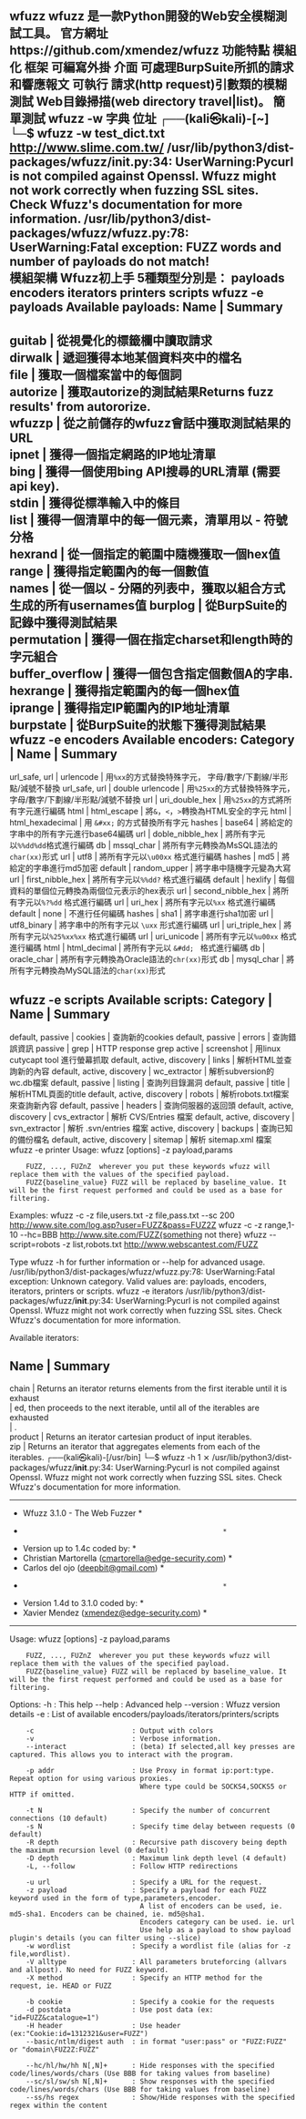 wfuzz
wfuzz 是一款Python開發的Web安全模糊測試工具。
官方網址https://github.com/xmendez/wfuzz
功能特點
模組化 框架 可編寫外掛
介面 可處理BurpSuite所抓的請求和響應報文
可執行 請求(http request)引數類的模糊測試
Web目錄掃描(web directory travel|list)。
簡單測試
wfuzz -w 字典 位址
┌──(kali㉿kali)-[~]
└─$ wfuzz -w test_dict.txt http://www.slime.com.tw/
 /usr/lib/python3/dist-packages/wfuzz/__init__.py:34: UserWarning:Pycurl is not compiled against Openssl. Wfuzz might not work correctly when fuzzing SSL sites. Check Wfuzz's documentation for more information.
 /usr/lib/python3/dist-packages/wfuzz/wfuzz.py:78: UserWarning:Fatal exception: FUZZ words and number of payloads do not match!                                                           
模組架構
Wfuzz初上手
5種類型分別是： 
payloads 
encoders 
iterators 
printers 
scripts
wfuzz -e payloads
Available payloads:
  Name            | Summary                                                                           
------------------------------------------------------------------------------------------------------
  guitab          | 從視覺化的標籤欄中讀取請求                                
  dirwalk         | 遞迴獲得本地某個資料夾中的檔名                            
  file            | 獲取一個檔案當中的每個詞                                                    
  autorize        | 獲取autorize的測試結果Returns fuzz results' from autororize.                                            
  wfuzzp          | 從之前儲存的wfuzz會話中獲取測試結果的URL                   
  ipnet           | 獲得一個指定網路的IP地址清單                                        
  bing            | 獲得一個使用bing API搜尋的URL清單 (需要 api key).                   
  stdin           | 獲得從標準輸入中的條目                                                
  list            | 獲得一個清單中的每一個元素，清單用以 - 符號分格                       
  hexrand         | 從一個指定的範圍中隨機獲取一個hex值                                  
  range           | 獲得指定範圍內的每一個數值                                          
  names           | 從一個以 - 分隔的列表中，獲取以組合方式生成的所有usernames值
  burplog         | 從BurpSuite的記錄中獲得測試結果                                             
  permutation     | 獲得一個在指定charset和length時的字元組合                             
  buffer_overflow | 獲得一個包含指定個數個A的字串.                    
  hexrange        | 獲得指定範圍內的每一個hex值                                   
  iprange         | 獲得指定IP範圍內的IP地址清單                                 
  burpstate       | 從BurpSuite的狀態下獲得測試結果
wfuzz -e encoders
Available encoders:
  Category      | Name                      | Summary                                                                           
------------------------------------------------------------------------------------------------------------------------
  url_safe, url | urlencode                 | 用`%xx`的方式替換特殊字元， 字母/數字/下劃線/半形點/減號不替換
  url_safe, url | double urlencode             | 用`%25xx`的方式替換特殊字元， 字母/數字/下劃線/半形點/減號不替換
  url              | uri_double_hex            | 用`%25xx`的方式將所有字元進行編碼
  html          | html_escape                | 將`&`，`<`，`>`轉換為HTML安全的字元
  html            | html_hexadecimal             | 用 `&#xx;` 的方式替換所有字元
  hashes         | base64                    | 將給定的字串中的所有字元進行base64編碼
  url             | doble_nibble_hex             | 將所有字元以`%%dd%dd`格式進行編碼
  db             | mssql_char                | 將所有字元轉換為MsSQL語法的`char(xx)`形式
  url             | utf8                        | 將所有字元以`\u00xx` 格式進行編碼
  hashes         | md5                         | 將給定的字串進行md5加密
  default         | random_upper                | 將字串中隨機字元變為大寫
  url             | first_nibble_hex          | 將所有字元以`%%dd?` 格式進行編碼
  default         | hexlify                    | 每個資料的單個位元轉換為兩個位元表示的hex表示
  url             | second_nibble_hex         | 將所有字元以`%?%dd` 格式進行編碼
  url             | uri_hex                     | 將所有字元以`%xx` 格式進行編碼
  default         | none                         | 不進行任何編碼
  hashes         | sha1                        | 將字串進行sha1加密
  url             | utf8_binary                | 將字串中的所有字元以 `\uxx` 形式進行編碼
  url             | uri_triple_hex             | 將所有字元以`%25%xx%xx` 格式進行編碼
  url             | uri_unicode                | 將所有字元以`%u00xx` 格式進行編碼
  html             | html_decimal                | 將所有字元以 `&#dd; ` 格式進行編碼
  db             | oracle_char                | 將所有字元轉換為Oracle語法的`chr(xx)`形式
  db             | mysql_char                 | 將所有字元轉換為MySQL語法的`char(xx)`形式

wfuzz -e scripts
Available scripts:
  Category                   | Name          | Summary
----------------------------------------------------------------------------------------------------
  default, passive           | cookies       | 查詢新的cookies
  default, passive           | errors        | 查詢錯誤資訊
  passive                    | grep          | HTTP response grep
  active                     | screenshot    | 用linux cutycapt tool 進行螢幕抓取 
  default, active, discovery | links         | 解析HTML並查詢新的內容
  default, active, discovery | wc_extractor  | 解析subversion的wc.db檔案
  default, passive           | listing       | 查詢列目錄漏洞
  default, passive           | title         | 解析HTML頁面的title
  default, active, discovery | robots        | 解析robots.txt檔案來查詢新內容
  default, passive           | headers       | 查詢伺服器的返回頭
  default, active, discovery | cvs_extractor | 解析 CVS/Entries 檔案
  default, active, discovery | svn_extractor | 解析 .svn/entries 檔案
  active, discovery          | backups       | 查詢已知的備份檔名
  default, active, discovery | sitemap       | 解析 sitemap.xml 檔案
wfuzz -e printer
Usage:  wfuzz [options] -z payload,params <url>

        FUZZ, ..., FUZnZ  wherever you put these keywords wfuzz will replace them with the values of the specified payload.
        FUZZ{baseline_value} FUZZ will be replaced by baseline_value. It will be the first request performed and could be used as a base for filtering.


Examples:
        wfuzz -c -z file,users.txt -z file,pass.txt --sc 200 http://www.site.com/log.asp?user=FUZZ&pass=FUZ2Z
        wfuzz -c -z range,1-10 --hc=BBB http://www.site.com/FUZZ{something not there}
        wfuzz --script=robots -z list,robots.txt http://www.webscantest.com/FUZZ

Type wfuzz -h for further information or --help for advanced usage.
 /usr/lib/python3/dist-packages/wfuzz/wfuzz.py:78: UserWarning:Fatal exception: Unknown category. Valid values are: payloads, encoders, iterators, printers or scripts.
wfuzz -e iterators
 /usr/lib/python3/dist-packages/wfuzz/__init__.py:34: UserWarning:Pycurl is not compiled against Openssl. Wfuzz might not work correctly when fuzzing SSL sites. Check Wfuzz's documentation for more information.

Available iterators:

  Name    | Summary                                                                           
----------------------------------------------------------------------------------------------
  chain   | Returns an iterator returns elements from the first iterable until it is exhaust  
          | ed, then proceeds to the next iterable, until all of the iterables are exhausted  
          | .                                                                                 
  product | Returns an iterator cartesian product of input iterables.                         
  zip     | Returns an iterator that aggregates elements from each of the iterables.
┌──(kali㉿kali)-[/usr/bin]
└─$ wfuzz -h                                                           1 ⨯
 /usr/lib/python3/dist-packages/wfuzz/__init__.py:34: UserWarning:Pycurl is not compiled against Openssl. Wfuzz might not work correctly when fuzzing SSL sites. Check Wfuzz's documentation for more information.
********************************************************
* Wfuzz 3.1.0 - The Web Fuzzer                         *
*                                                      *
* Version up to 1.4c coded by:                         *
* Christian Martorella (cmartorella@edge-security.com) *
* Carlos del ojo (deepbit@gmail.com)                   *
*                                                      *
* Version 1.4d to 3.1.0 coded by:                      *
* Xavier Mendez (xmendez@edge-security.com)            *
********************************************************

Usage:  wfuzz [options] -z payload,params <url>

        FUZZ, ..., FUZnZ  wherever you put these keywords wfuzz will replace them with the values of the specified payload.
        FUZZ{baseline_value} FUZZ will be replaced by baseline_value. It will be the first request performed and could be used as a base for filtering.


Options:
        -h                        : This help
        --help                    : Advanced help
        --version                 : Wfuzz version details
        -e <type>                 : List of available encoders/payloads/iterators/printers/scripts

        -c                        : Output with colors
        -v                        : Verbose information.
        --interact                : (beta) If selected,all key presses are captured. This allows you to interact with the program.

        -p addr                   : Use Proxy in format ip:port:type. Repeat option for using various proxies.
                                    Where type could be SOCKS4,SOCKS5 or HTTP if omitted.

        -t N                      : Specify the number of concurrent connections (10 default)
        -s N                      : Specify time delay between requests (0 default)
        -R depth                  : Recursive path discovery being depth the maximum recursion level (0 default)
        -D depth                  : Maximum link depth level (4 default)
        -L, --follow              : Follow HTTP redirections

        -u url                    : Specify a URL for the request.
        -z payload                : Specify a payload for each FUZZ keyword used in the form of type,parameters,encoder.
                                    A list of encoders can be used, ie. md5-sha1. Encoders can be chained, ie. md5@sha1.
                                    Encoders category can be used. ie. url
                                    Use help as a payload to show payload plugin's details (you can filter using --slice)
        -w wordlist               : Specify a wordlist file (alias for -z file,wordlist).
        -V alltype                : All parameters bruteforcing (allvars and allpost). No need for FUZZ keyword.
        -X method                 : Specify an HTTP method for the request, ie. HEAD or FUZZ

        -b cookie                 : Specify a cookie for the requests
        -d postdata               : Use post data (ex: "id=FUZZ&catalogue=1")
        -H header                 : Use header (ex:"Cookie:id=1312321&user=FUZZ")
        --basic/ntlm/digest auth  : in format "user:pass" or "FUZZ:FUZZ" or "domain\FUZ2Z:FUZZ"

        --hc/hl/hw/hh N[,N]+      : Hide responses with the specified code/lines/words/chars (Use BBB for taking values from baseline)
        --sc/sl/sw/sh N[,N]+      : Show responses with the specified code/lines/words/chars (Use BBB for taking values from baseline)
        --ss/hs regex             : Show/Hide responses with the specified regex within the content
        
        
